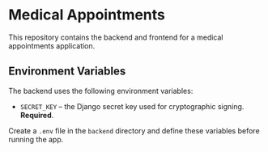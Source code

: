 # Medical Appointments

This repository contains the backend and frontend for a medical appointments application.

## Environment Variables

The backend uses the following environment variables:

- `SECRET_KEY` – the Django secret key used for cryptographic signing. **Required**.

Create a `.env` file in the `backend` directory and define these variables before running the app.
